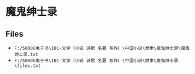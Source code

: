 # 魔鬼绅士录

## Files

- `F:/5000G电子书\I01-文学（小说 诗歌 名著 写作）\中国小说\燃聿\魔鬼绅士录\魔鬼绅士录.txt`
- `F:/5000G电子书\I01-文学（小说 诗歌 名著 写作）\中国小说\燃聿\魔鬼绅士录\files.txt`
